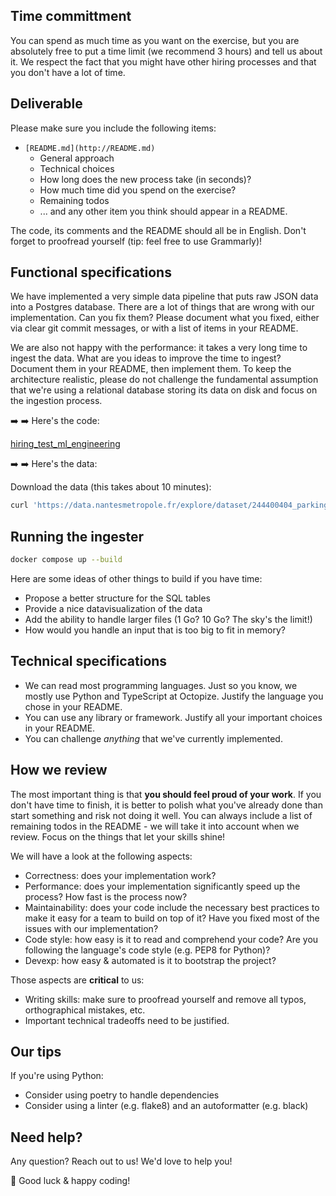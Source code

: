 ## Time committment

You can spend as much time as you want on the exercise, but you are absolutely free to put a time limit (we recommend 3 hours) and tell us about it. We respect the fact that you might have other hiring processes and that you don't have a lot of time.

## Deliverable

Please make sure you include the following items:

- `[README.md](http://README.md)`
    - General approach
    - Technical choices
    - How long does the new process take (in seconds)?
    - How much time did you spend on the exercise?
    - Remaining todos
    - ... and any other item you think should appear in a README.

The code, its comments and the README should all be in English. Don't forget to proofread yourself (tip: feel free to use Grammarly)!

## Functional specifications

We have implemented a very simple data pipeline that puts raw JSON data into a Postgres database. There are a lot of things that are wrong with our implementation. Can you fix them? Please document what you fixed, either via clear git commit messages, or with a list of items in your README.

We are also not happy with the performance: it takes a very long time to ingest the data. What are you ideas to improve the time to ingest? Document them in your README, then implement them. To keep the architecture realistic, please do not challenge the fundamental assumption that we're using a relational database storing its data on disk and focus on the ingestion process.

➡️  ➡️  Here's the code:

[hiring_test_ml_engineering](https://hiring_test_ml_engineering.zip)

➡️  ➡️  Here's the data:

Download the data (this takes about 10 minutes):

```bash
curl 'https://data.nantesmetropole.fr/explore/dataset/244400404_parkings-publics-nantes-statistiques-occupation-2020/download/?format=json' -o data/parking-data.json
```

## Running the ingester

```bash
docker compose up --build
```

Here are some ideas of other things to build if you have time:

- Propose a better structure for the SQL tables
- Provide a nice datavisualization of the data
- Add the ability to handle larger files (1 Go? 10 Go? The sky's the limit!)
- How would you handle an input that is too big to fit in memory?

## Technical specifications

- We can read most programming languages. Just so you know, we mostly use Python and TypeScript at Octopize. Justify the language you chose in your README.
- You can use any library or framework. Justify all your important choices in your README.
- You can challenge *anything* that we've currently implemented.

## How we review

The most important thing is that **you should feel proud of your work**. If you don't have time to finish, it is better to polish what you've already done than start something and risk not doing it well. You can always include a list of remaining todos in the README - we will take it into account when we review. Focus on the things that let your skills shine!

We will have a look at the following aspects:

- Correctness: does your implementation work?
- Performance: does your implementation significantly speed up the process? How fast is the process now?
- Maintainability: does your code include the necessary best practices to make it easy for a team to build on top of it? Have you fixed most of the issues with our implementation?
- Code style: how easy is it to read and comprehend your code? Are you following the language's code style (e.g. PEP8 for Python)?
- Devexp: how easy & automated is it to bootstrap the project?

Those aspects are **critical** to us:

- Writing skills: make sure to proofread yourself and remove all typos, orthographical mistakes, etc.
- Important technical tradeoffs need to be justified.

## Our tips

If you're using Python:

- Consider using poetry to handle dependencies
- Consider using a linter (e.g. flake8) and an autoformatter (e.g. black)

## Need help?

Any question? Reach out to us! We'd love to help you!

🚀  Good luck & happy coding!